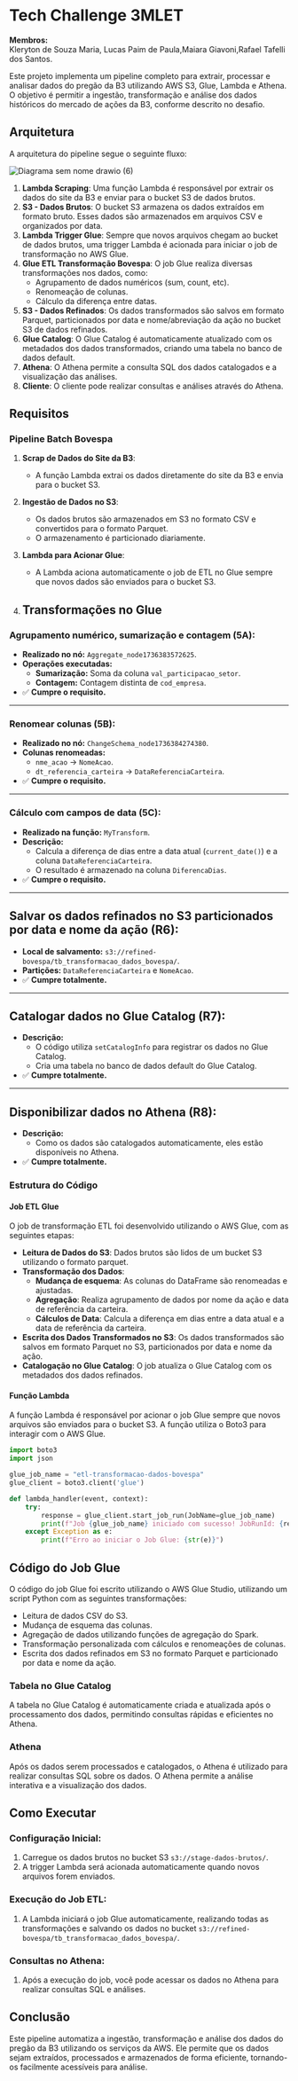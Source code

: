 # Tech Challenge 3MLET
**Membros:**<br/> 
Kleryton de Souza Maria, Lucas Paim de Paula,Maiara Giavoni,Rafael Tafelli dos Santos.

Este projeto implementa um pipeline completo para extrair, processar e analisar dados do pregão da B3 utilizando AWS S3, Glue, Lambda e Athena. O objetivo é permitir a ingestão, transformação e análise dos dados históricos do mercado de ações da B3, conforme descrito no desafio.

## Arquitetura

A arquitetura do pipeline segue o seguinte fluxo:

![Diagrama sem nome drawio (6)](https://github.com/user-attachments/assets/579b8781-1676-4acb-b018-dd955ae0e8aa)


1. **Lambda Scraping**: Uma função Lambda é responsável por extrair os dados do site da B3 e enviar para o bucket S3 de dados brutos.
2. **S3 - Dados Brutos**: O bucket S3 armazena os dados extraídos em formato bruto. Esses dados são armazenados em arquivos CSV e organizados por data.
3. **Lambda Trigger Glue**: Sempre que novos arquivos chegam ao bucket de dados brutos, uma trigger Lambda é acionada para iniciar o job de transformação no AWS Glue.
4. **Glue ETL Transformação Bovespa**: O job Glue realiza diversas transformações nos dados, como:
   - Agrupamento de dados numéricos (sum, count, etc).
   - Renomeação de colunas.
   - Cálculo da diferença entre datas.
5. **S3 - Dados Refinados**: Os dados transformados são salvos em formato Parquet, particionados por data e nome/abreviação da ação no bucket S3 de dados refinados.
6. **Glue Catalog**: O Glue Catalog é automaticamente atualizado com os metadados dos dados transformados, criando uma tabela no banco de dados default.
7. **Athena**: O Athena permite a consulta SQL dos dados catalogados e a visualização das análises.
8. **Cliente**: O cliente pode realizar consultas e análises através do Athena.

## Requisitos

### Pipeline Batch Bovespa

1. **Scrap de Dados do Site da B3**:
   - A função Lambda extrai os dados diretamente do site da B3 e envia para o bucket S3.

2. **Ingestão de Dados no S3**:
   - Os dados brutos são armazenados em S3 no formato CSV e convertidos para o formato Parquet.
   - O armazenamento é particionado diariamente.

3. **Lambda para Acionar Glue**:
   - A Lambda aciona automaticamente o job de ETL no Glue sempre que novos dados são enviados para o bucket S3.

4. ## Transformações no Glue

### **Agrupamento numérico, sumarização e contagem (5A):**
- **Realizado no nó:** `Aggregate_node1736383572625`.
- **Operações executadas:**
  - **Sumarização:** Soma da coluna `val_participacao_setor`.
  - **Contagem:** Contagem distinta de `cod_empresa`.
- ✅ **Cumpre o requisito.**

---

### **Renomear colunas (5B):**
- **Realizado no nó:** `ChangeSchema_node1736384274380`.
- **Colunas renomeadas:**
  - `nme_acao` → `NomeAcao`.
  - `dt_referencia_carteira` → `DataReferenciaCarteira`.
- ✅ **Cumpre o requisito.**

---

### **Cálculo com campos de data (5C):**
- **Realizado na função:** `MyTransform`.
- **Descrição:**
  - Calcula a diferença de dias entre a data atual (`current_date()`) e a coluna `DataReferenciaCarteira`.
  - O resultado é armazenado na coluna `DiferencaDias`.
- ✅ **Cumpre o requisito.**

---

## Salvar os dados refinados no S3 particionados por data e nome da ação (R6):
- **Local de salvamento:** `s3://refined-bovespa/tb_transformacao_dados_bovespa/`.
- **Partições:** `DataReferenciaCarteira` e `NomeAcao`.
- ✅ **Cumpre totalmente.**

---

## Catalogar dados no Glue Catalog (R7):
- **Descrição:**
  - O código utiliza `setCatalogInfo` para registrar os dados no Glue Catalog.
  - Cria uma tabela no banco de dados default do Glue Catalog.
- ✅ **Cumpre totalmente.**

---

## Disponibilizar dados no Athena (R8):
- **Descrição:**
  - Como os dados são catalogados automaticamente, eles estão disponíveis no Athena.
- ✅ **Cumpre totalmente.**


### Estrutura do Código

#### Job ETL Glue

O job de transformação ETL foi desenvolvido utilizando o AWS Glue, com as seguintes etapas:

- **Leitura de Dados do S3**: Dados brutos são lidos de um bucket S3 utilizando o formato parquet.
- **Transformação dos Dados**:
  - **Mudança de esquema**: As colunas do DataFrame são renomeadas e ajustadas.
  - **Agregação**: Realiza agrupamento de dados por nome da ação e data de referência da carteira.
  - **Cálculos de Data**: Calcula a diferença em dias entre a data atual e a data de referência da carteira.
- **Escrita dos Dados Transformados no S3**: Os dados transformados são salvos em formato Parquet no S3, particionados por data e nome da ação.
- **Catalogação no Glue Catalog**: O job atualiza o Glue Catalog com os metadados dos dados refinados.

#### Função Lambda

A função Lambda é responsável por acionar o job Glue sempre que novos arquivos são enviados para o bucket S3. A função utiliza o Boto3 para interagir com o AWS Glue.

```python
import boto3
import json

glue_job_name = "etl-transformacao-dados-bovespa" 
glue_client = boto3.client('glue')

def lambda_handler(event, context):
    try:
        response = glue_client.start_job_run(JobName=glue_job_name)
        print(f"Job {glue_job_name} iniciado com sucesso! JobRunId: {response['JobRunId']}")
    except Exception as e:
        print(f"Erro ao iniciar o Job Glue: {str(e)}")
```
## Código do Job Glue

O código do job Glue foi escrito utilizando o AWS Glue Studio, utilizando um script Python com as seguintes transformações:

- Leitura de dados CSV do S3.
- Mudança de esquema das colunas.
- Agregação de dados utilizando funções de agregação do Spark.
- Transformação personalizada com cálculos e renomeações de colunas.
- Escrita dos dados refinados em S3 no formato Parquet e particionado por data e nome da ação.

### Tabela no Glue Catalog
A tabela no Glue Catalog é automaticamente criada e atualizada após o processamento dos dados, permitindo consultas rápidas e eficientes no Athena.

### Athena
Após os dados serem processados e catalogados, o Athena é utilizado para realizar consultas SQL sobre os dados. O Athena permite a análise interativa e a visualização dos dados.

## Como Executar

### Configuração Inicial:
1. Carregue os dados brutos no bucket S3 `s3://stage-dados-brutos/`.
2. A trigger Lambda será acionada automaticamente quando novos arquivos forem enviados.

### Execução do Job ETL:
1. A Lambda iniciará o job Glue automaticamente, realizando todas as transformações e salvando os dados no bucket `s3://refined-bovespa/tb_transformacao_dados_bovespa/`.

### Consultas no Athena:
1. Após a execução do job, você pode acessar os dados no Athena para realizar consultas SQL e análises.

## Conclusão
Este pipeline automatiza a ingestão, transformação e análise dos dados do pregão da B3 utilizando os serviços da AWS. Ele permite que os dados sejam extraídos, processados e armazenados de forma eficiente, tornando-os facilmente acessíveis para análise.

